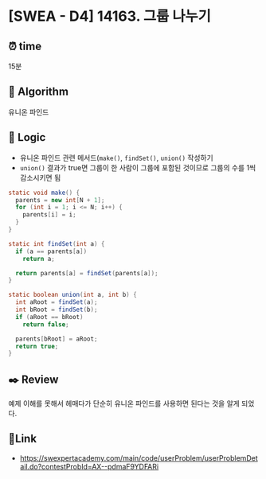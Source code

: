 # [SWEA - D4] 14163. 그룹 나누기
 
## ⏰  **time**
15분

## :pushpin: **Algorithm**
유니온 파인드

## :round_pushpin: **Logic**
- 유니온 파인드 관련 메서드(`make()`, `findSet()`, `union()` 작성하기
- `union()` 결과가 true면 그룹이 한 사람이 그룹에 포함된 것이므로 그룹의 수를 1씩 감소시키면 됨
```java
static void make() {
  parents = new int[N + 1];
  for (int i = 1; i <= N; i++) {
    parents[i] = i;
  }
}

static int findSet(int a) {
  if (a == parents[a])
    return a;

  return parents[a] = findSet(parents[a]);
}

static boolean union(int a, int b) {
  int aRoot = findSet(a);
  int bRoot = findSet(b);
  if (aRoot == bRoot)
    return false;

  parents[bRoot] = aRoot;
  return true;
}
```

## :black_nib: **Review**
예제 이해를 못해서 헤매다가 단순히 유니온 파인드를 사용하면 된다는 것을 알게 되었다. 

## 📡**Link**
- https://swexpertacademy.com/main/code/userProblem/userProblemDetail.do?contestProbId=AX--pdmaF9YDFARi
